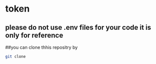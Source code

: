 # token
## please do not use .env files for your code it is only for reference
##you can clone thhis repositry by 
```bash
git clone
```
